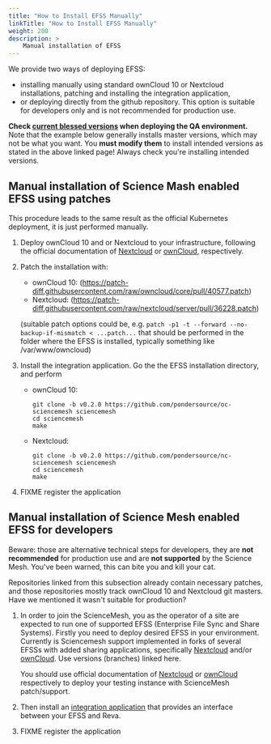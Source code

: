 ```yaml
---
title: "How to Install EFSS Manually"
linkTitle: "How to Install EFSS Manually"
weight: 200
description: >
    Manual installation of EFSS
---
```


We provide two ways of deploying EFSS:

  * installing manually using standard ownCloud 10 or Nextcloud installations, patching and installing the integration application,
  * or deploying directly from the github repository. This option is suitable for developers only and is not recommended for production use.

**Check [current blessed
versions](../../iop/iop-nextcloud-owncloud10-integrations/) when deploying the QA environment.** Note that the example below generally installs master versions, which may not be what you want. You **must modify them** to install intended versions as stated in the above linked page! Always check you're installing intended versions.

## Manual installation of Science Mash enabled EFSS using patches

This procedure leads to the same result as the official Kubernetes deployment, it is just performed manually.

1. Deploy ownCloud 10 and or Nextcloud to your infrastructure, following
   the official documentation of [Nextcloud](https://nextcloud.com/install/) or [ownCloud](https://doc.owncloud.com/docs/next/), respectively.

1. Patch the installation with:
   - ownCloud 10:
     (https://patch-diff.githubusercontent.com/raw/owncloud/core/pull/40577.patch)
   - Nextcloud:
     (https://patch-diff.githubusercontent.com/raw/nextcloud/server/pull/36228.patch)

   (suitable patch options could be, e.g. `patch -p1 -t --forward --no-backup-if-mismatch < ...patch...` that should be performed in the folder where the EFSS is installed, typically something like /var/www/owncloud)

1. Install the integration application. Go the the EFSS installation
   directory, and perform
   - ownCloud 10:
     ```
     git clone -b v0.2.0 https://github.com/pondersource/oc-sciencemesh sciencemesh
     cd sciencemesh
     make
     ```
   - Nextcloud:
     ```
     git clone -b v0.2.0 https://github.com/pondersource/nc-sciencemesh sciencemesh
     cd sciencemesh
     make
     ```

1. FIXME register the application


## Manual installation of Science Mesh enabled EFSS for developers

Beware: those are alternative technical steps for developers, they are **not recommended** for production use and are **not supported** by the Science Mesh. You've been warned, this can bite you and kill your cat.

Repositories linked from this subsection already contain necessary patches,
and those repositories mostly track ownCloud 10 and Nextcloud git masters.
Have we mentioned it wasn't suitable for production?

1. In order to join the ScienceMesh, you as the operator of a site are expected to run one of supported EFSS (Enterprise File Sync and Share Systems). Firstly you need to deploy desired EFSS in your environment. Currently is Sciencemesh support implemented in forks of several EFSSs with added sharing applications, specifically [Nextcloud](https://github.com/pondersource/server/tree/sciencemesh) and/or [ownCloud](https://github.com/pondersource/core/tree/sciencemesh). Use versions (branches) linked here.

	You should use official documentation of [Nextcloud](https://nextcloud.com/install/) or [ownCloud](https://doc.owncloud.com/docs/next/) respectively to deploy your testing instance with ScienceMesh patch/support.

1. Then install an [integration application](../technical-documentation/iop/iop-nextcloud-owncloud10-integrations) that provides an interface between your EFSS and Reva.


1. FIXME register the application

